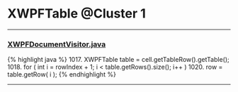 # XWPFTable @Cluster 1

***

### [XWPFDocumentVisitor.java](https://searchcode.com/codesearch/view/96672565/)
{% highlight java %}
1017. XWPFTable table = cell.getTableRow().getTable();
1018. for ( int i = rowIndex + 1; i < table.getRows().size(); i++ )
1020.     row = table.getRow( i );
{% endhighlight %}

***

